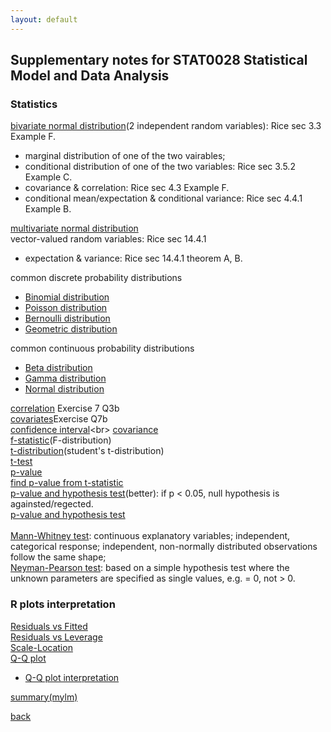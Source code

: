 ```yaml
---
layout: default
---
```

## Supplementary notes for STAT0028 Statistical Model and Data Analysis

### Statistics
[bivariate normal distribution](https://mathworld.wolfram.com/BivariateNormalDistribution.html)(2 independent random variables): Rice sec 3.3 Example F.<br>
- marginal distribution of one of the two vairables;
- conditional distribution of one of the two variables: Rice sec 3.5.2 Example C.
- covariance & correlation: Rice sec 4.3 Example F.
- conditional mean/expectation & conditional variance: Rice sec 4.4.1 Example B.

[multivariate normal distribution](https://www.google.com/url?sa=t&rct=j&q=&esrc=s&source=web&cd=&ved=2ahUKEwjkj8W0rY_3AhXHa8AKHWlWDu0QFnoECAYQAQ&url=https%3A%2F%2Fnoahgolmant.com%2Fwritings%2Fderivationsunivariatemultivariate.pdf&usg=AOvVaw0YovyoGH4S9CazCHHnAHDu)<br>
vector-valued random variables: Rice sec 14.4.1
- expectation & variance: Rice sec 14.4.1 theorem A, B.

common discrete probability distributions<br>
- [Binomial distribution](https://en.wikipedia.org/wiki/Binomial_distribution)
- [Poisson distribution](https://en.wikipedia.org/wiki/Poisson_distribution)
- [Bernoulli distribution](https://en.wikipedia.org/wiki/Bernoulli_distribution)
- [Geometric distribution](https://en.wikipedia.org/wiki/Geometric_distribution)

common continuous probability distributions<br>
- [Beta distribution](https://www.kdnuggets.com/2019/09/beta-distribution-what-when-how.html)
- [Gamma distribution](https://statisticsbyjim.com/probability/gamma-distribution/)
- [Normal distribution](https://en.wikipedia.org/wiki/Normal_distribution#:~:text=It%20states%20that%2C-,under%20some%20conditions%2C%20the%20average%20of%20many%20samples%20(observations)%20of%20a%20random%20variable%20with%20finite%20mean%20and%20variance%20is%20itself%20a%20random%20variable%E2%80%94whose%20distribution%20converges%20to%20a%20normal%20distribution%20as%20the%20number%20of%20samples%20increases.,-Therefore%2C%20physical%20quantities)

[correlation](https://en.wikipedia.org/wiki/Correlation#:~:text=The%20population%20correlation,is%20defined%20as%3A) Exercise 7 Q3b<br>
[covariates](https://methods.sagepub.com/reference/encyc-of-research-design/n85.xml#:~:text=a%20potential%20covariate.-,A%20covariate%20is%20thus%20a%20possible%20predictive%20or%20explanatory%20variable%20of%20the%20dependent%20variable.,-This%20may%20be)Exercise Q7b<br>
[confidence interval](https://www.investopedia.com/terms/c/confidenceinterval.asp#:~:text=A%20confidence%20interval%20displays%20the,of%2095%25%20or%2099%25.)<br>
[covariance](https://mathworld.wolfram.com/Covariance.html)<br>
[f-statistic](https://stattrek.com/probability-distributions/f-distribution.aspx)(F-distribution)<br>
[t-distribution](https://www.jmp.com/en_gb/statistics-knowledge-portal/t-test/t-distribution.html#:~:text=The%20t%2Ddistribution%20describes%20the,from%20a%20normally%20distributed%20population.)(student's t-distribution)<br>
[t-test](https://www.investopedia.com/terms/t/t-test.asp)<br>
[p-value](https://www.scribbr.com/statistics/p-value/)<br>
[find p-value from t-statistic](https://www.statology.org/how-to-calculate-a-p-value-from-a-t-test-by-hand/)<br>
[p-value and hypothesis test](https://www.simplypsychology.org/p-value.html)(better): if p < 0.05, null hypothesis is againsted/regected.<br>
[p-value and hypothesis test](https://www.statisticshowto.com/probability-and-statistics/statistics-definitions/p-value/)<br>
<br>
[Mann-Whitney test](https://www.statisticshowto.com/mann-whitney-u-test/): continuous explanatory variables; independent, categorical response; independent, non-normally distributed observations follow the same shape; <br>
[Neyman-Pearson test](https://www.statisticshowto.com/neyman-pearson-lemma/): based on a simple hypothesis test where the unknown parameters are specified as single values, e.g. = 0, not > 0.  <br>

### R plots interpretation
[Residuals vs Fitted](https://boostedml.com/2019/03/linear-regression-plots-fitted-vs-residuals.html)<br>
[Residuals vs Leverage](https://boostedml.com/2019/03/linear-regression-plots-residuals-vs-leverage.html)<br>
[Scale-Location](https://boostedml.com/2019/03/linear-regression-plots-scale-location-plot.html)<br>
[Q-Q plot](https://boostedml.com/2019/03/linear-regression-plots-how-to-read-a-qq-plot.html)
- [Q-Q plot interpretation](https://stats.stackexchange.com/questions/101274/how-to-interpret-a-qq-plot/101290#101290)<br>

[summary(mylm)](https://stats.stackexchange.com/a/59251)
 
[back](../)
